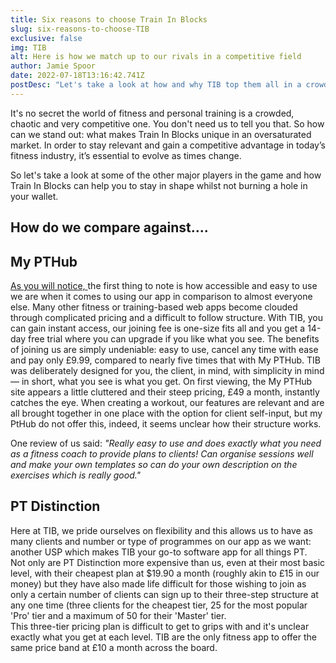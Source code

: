 ```yaml
---
title: Six reasons to choose Train In Blocks
slug: six-reasons-to-choose-TIB
exclusive: false
img: TIB
alt: Here is how we match up to our rivals in a competitive field
author: Jamie Spoor
date: 2022-07-18T13:16:42.741Z
postDesc: "Let's take a look at how and why TIB top them all in a crowded market "
---
```

It's no secret the world of fitness and personal training is a crowded, chaotic and very competitive one. You don't need us to tell you that. So how can we stand out: what makes Train In Blocks unique in an oversaturated market. In order to stay relevant and gain a competitive advantage in today’s fitness industry, it’s essential to evolve as times change.

So let's take a look at some of the other major players in the game and how Train In Blocks can help you to stay in shape whilst not burning a hole in your wallet. 

## How do we compare against....

## My PTHub

[As you will notice, ](https://traininblocks.com/compare/pthub/)the first thing to note is how accessible and easy to use we are when it comes to using our app in comparison to almost everyone else. Many other fitness or training-based web apps become clouded through complicated pricing and a difficult to follow structure. With TIB, you can gain instant access, our joining fee is one-size fits all and you get a 14-day free trial where you can upgrade if you like what you see. 
The benefits of joining us are simply undeniable: easy to use, cancel any time with ease and pay only £9.99, compared to nearly five times that with My PTHub. TIB was deliberately designed for you, the client, in mind, with simplicity in mind — in short, what you see is what you get.  On first viewing, the My PTHub site appears a little cluttered and their steep pricing, £49 a month, instantly catches the eye. 
When creating a workout, our features are relevant and are all brought together in one place with the option for client self-input, but my PtHub do not offer this, indeed, it seems unclear how their structure works. 

One review of us said: *"Really easy to use and does exactly what you need as a fitness coach to provide plans to clients! Can organise sessions well and make your own templates so can do your own description on the exercises which is really good."*

## **PT Distinction** 

Here at TIB, we pride ourselves on flexibility and this allows us to have as many clients and number or type of programmes on our app as we want: another USP which makes TIB your go-to software app for all things PT. \
Not only are PT Distinction more expensive than us, even at their most basic level, with their cheapest plan at $19.90 a month (roughly akin to £15 in our money) but they have also made life difficult for those wishing to join as only a certain number of clients can sign up to their three-step structure at any one time (three clients for the cheapest tier, 25 for the most popular 'Pro' tier and a maximum of 50 for their 'Master' tier. \
This three-tier pricing plan is difficult to get to grips with and it's unclear exactly what you get at each level. TIB are the only fitness app to offer the same price band at £10 a month across the board.